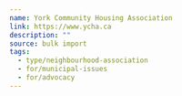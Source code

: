 ```yaml
---
name: York Community Housing Association
link: https://www.ycha.ca
description: ""
source: bulk import
tags:
  - type/neighbourhood-association
  - for/municipal-issues
  - for/advocacy
---
```


<!-- Community added via bulk import -->

